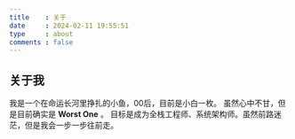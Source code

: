 ```yaml
---
title    : 关于
date     : 2024-02-11 19:55:51
type     : about
comments : false
---
```

## 关于我
我是一个在命运长河里挣扎的小鱼，00后，目前是小白一枚。
虽然心中不甘，但是目前确实是 __Worst One__ 。
目标是成为全栈工程师、系统架构师。虽然前路迷茫，但是我会一步一步往前走。

